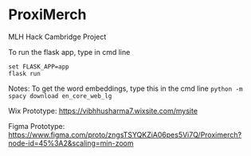 # ProxiMerch
MLH Hack Cambridge Project


To run the flask app, type in cmd line
```
set FLASK_APP=app
flask run
```

Notes:
To get the word embeddings, type this in the cmd line
```python -m spacy download en_core_web_lg```

Wix Prototype: https://vibhhusharma7.wixsite.com/mysite

Figma Prototype: https://www.figma.com/proto/zngsTSYQKZiA06pes5Vi7Q/Proximerch?node-id=45%3A2&scaling=min-zoom

